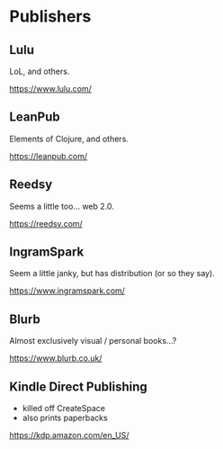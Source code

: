 # Publishers

## Lulu

LoL, and others.

https://www.lulu.com/

## LeanPub

Elements of Clojure, and others.

https://leanpub.com/

## Reedsy

Seems a little too... web 2.0.

https://reedsy.com/

## IngramSpark

Seem a little janky, but has distribution (or so they say).

https://www.ingramspark.com/

## Blurb

Almost exclusively visual / personal books...?

https://www.blurb.co.uk/

## Kindle Direct Publishing

- killed off CreateSpace
- also prints paperbacks

https://kdp.amazon.com/en_US/

